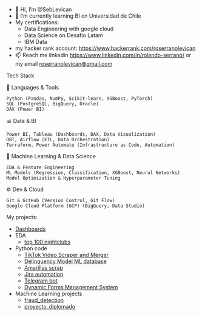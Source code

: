 - 👋 Hi, I’m @SebLevican
- 🌱 I’m currently learning BI on Universidad de Chile
- My certifications:
  - Data Engineering with google cloud
  -  Data Science on Desafio Latam
  -  IBM Data 
- my hacker rank account: https://www.hackerrank.com/roserranolevican
- 📫 Reach me linkedin https://www.linkedin.com/in/rolando-serrano/ or my email roserranolevican@gmail.com

Tech Stack

🚀 Languages & Tools

    Python (Pandas, NumPy, Scikit-learn, XGBoost, PyTorch)
    SQL (PostgreSQL, BigQuery, Oracle)
    DAX (Power BI)

📊 Data & BI

    Power BI, Tableau (Dashboards, DAX, Data Visualization)
    DBT, Airflow (ETL, Data Orchestration)
    Terraform, Power Automate (Infrastructure as Code, Automation)

🤖 Machine Learning & Data Science

    EDA & Feature Engineering
    ML Models (Regression, Classification, XGBoost, Neural Networks)
    Model Optimization & Hyperparameter Tuning

⚙️ Dev & Cloud

    Git & GitHub (Version Control, Git Flow)
    Google Cloud Platform (GCP) (BigQuery, Data Studio)


My projects:
 - [Dashboards](https://github.com/SebLevican/dashboards)
 - EDA
   - [top 100 nightclubs](https://seblevican.github.io/eda_1/)
 - Python code
   - [TikTok Video Scraper and Merger](https://github.com/SebLevican/tiktokcats)
   - [Delinquency Model ML database](https://github.com/SebLevican/delinquency_data)
   - [Amarillas scrap](https://github.com/SebLevican/amarillas_scrap)
   - [Jira automation](https://github.com/SebLevican/jira_api)
   - [Telegram bot](https://github.com/SebLevican/telegrambot)
   - [Dynamic Forms Management System](https://github.com/SebLevican/forms)
 - Machine Learning projects
   - [fraud_detection](https://github.com/SebLevican/deteccion_fraudes)
   - [proyecto_diplomado](https://github.com/SebLevican/proyecto_diplomado)
<!---
SebLevican/SebLevican is a ✨ special ✨ repository because its `README.md` (this file) appears on your GitHub profile.
You can click the Preview link to take a look at your changes.
--->

